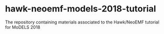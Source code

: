 # hawk-neoemf-models-2018-tutorial
The repository containing materials associated to the Hawk/NeoEMF tutorial for MoDELS 2018

